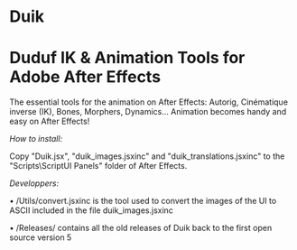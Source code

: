 Duik
====

Duduf IK &amp; Animation Tools for Adobe After Effects
====

The essential tools for the animation on After Effects: Autorig, Cinématique inverse (IK), Bones, Morphers, Dynamics… Animation becomes handy and easy on After Effects!


_How to install:_

Copy "Duik.jsx", "duik\_images.jsxinc" and "duik\_translations.jsxinc" to the "Scripts\ScriptUI Panels" folder of After Effects.


_Developpers:_

• /Utils/convert.jsxinc is the tool used to convert the images of the UI to ASCII included in the file duik_images.jsxinc

• /Releases/ contains all the old releases of Duik back to the first open source version 5
